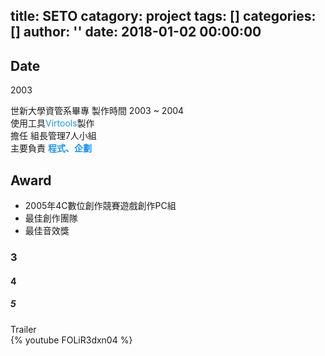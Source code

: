 title: SETO
catagory: project
tags: []
categories: []
author: ''
date: 2018-01-02 00:00:00
---
## Date
2003


世新大學資管系畢專
製作時間 2003 ~ 2004  
使用工具<font color=#1E95EC>Virtools</font>製作  
擔任 組長管理7人小組  
主要負責 <font color=#1E95EC>**程式、企劃**</font>  
    

## Award
* 2005年4C數位創作競賽遊戲創作PC組  
* 最佳創作團隊  
* 最佳音效獎   


### 3
#### 4
##### 5
Trailer  
{% youtube FOLiR3dxn04 %}
